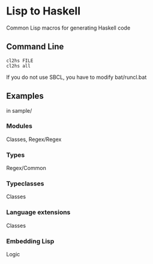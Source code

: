 # Lisp to Haskell
Common Lisp macros for generating Haskell code

## Command Line
    cl2hs FILE
    cl2hs all
If you do not use SBCL, you have to modify bat/runcl.bat

## Examples
in sample/
### Modules
Classes, Regex/Regex
### Types
Regex/Common
### Typeclasses
Classes
### Language extensions
Classes
### Embedding Lisp
Logic

